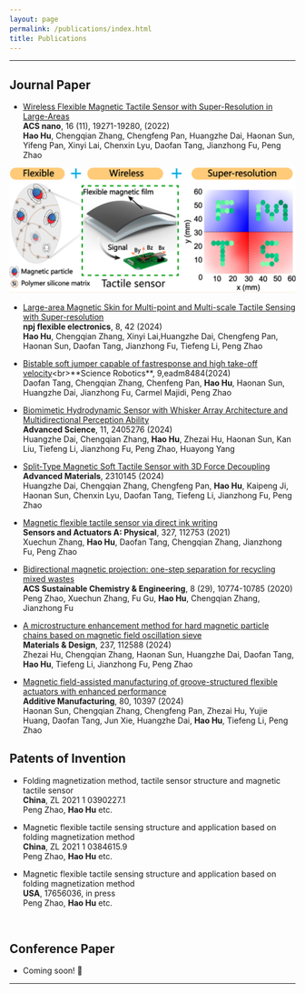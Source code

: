 ```yaml
---
layout: page
permalink: /publications/index.html
title: Publications
---
```


<!-- > Lastest Update: 28th Dec 2023&nbsp;  [中文版本 (Chinese Version)](https://caihanlin.com/file/publications-zh/) -->

---
## Journal Paper

- [Wireless Flexible Magnetic Tactile Sensor with Super-Resolution in Large-Areas](https://pubs.acs.org/doi/epdf/10.1021/acsnano.2c08664)<br>**ACS nano**, 16 (11), 19271-19280, (2022)<br>**Hao Hu**, Chengqian Zhang, Chengfeng Pan, Huangzhe Dai, Haonan Sun, Yifeng Pan, Xinyi Lai, Chenxin Lyu, Daofan Tang, Jianzhong Fu, Peng Zhao
<left>
  <img src="/images/Paperphotos/ACS_Nano.png">
</left>

- [Large-area Magnetic Skin for Multi-point and Multi-scale Tactile Sensing with Super-resolution](https://www.nature.com/articles/s41528-024-00325-z)<br>**npj flexible electronics**, 8, 42 (2024)<br>**Hao Hu**, Chengqian Zhang, Xinyi Lai,Huangzhe Dai, Chengfeng Pan, Haonan Sun, Daofan Tang, Jianzhong Fu, Tiefeng Li, Peng Zhao

- [Bistable soft jumper capable of fastresponse and high take-off velocity](https://www.science.org/doi/10.1126/scirobotics.adm8484#:~:text=Here%2C%20we%20report%20a%20magnetic-driven%2C%20ultrafast%20bistable%20soft,15%20milliseconds%29%20compared%20with%20previous%20soft%20jumping%20robots.)<br>**Science Robotics**, 9,eadm8484(2024)<br>Daofan Tang, Chengqian Zhang, Chenfeng Pan, **Hao Hu**, Haonan Sun, Huangzhe Dai, Jianzhong Fu, Carmel Majidi, Peng Zhao

- [Biomimetic Hydrodynamic Sensor with Whisker Array Architecture and Multidirectional Perception Ability](https://advanced.onlinelibrary.wiley.com/doi/full/10.1002/advs.202405276)<br>**Advanced Science**, 11, 2405276 (2024)<br>Huangzhe Dai, Chengqian Zhang, **Hao Hu**, Zhezai Hu, Haonan Sun, Kan Liu, Tiefeng Li, Jianzhong Fu, Peng Zhao, Huayong Yang

- [Split‐Type Magnetic Soft Tactile Sensor with 3D Force Decoupling](https://onlinelibrary.wiley.com/doi/abs/10.1002/adma.202310145)<br>**Advanced Materials**, 2310145 (2024)<br>Huangzhe Dai, Chengqian Zhang, Chengfeng Pan, **Hao Hu**, Kaipeng Ji, Haonan Sun, Chenxin Lyu, Daofan Tang, Tiefeng Li, Jianzhong Fu, Peng Zhao

- [Magnetic flexible tactile sensor via direct ink writing](https://www.sciencedirect.com/science/article/abs/pii/S0924424721002168)<br>**Sensors and Actuators A: Physical**, 327, 112753 (2021)<br>Xuechun Zhang, **Hao Hu**, Daofan Tang, Chengqian Zhang, Jianzhong Fu, Peng Zhao

- [Bidirectional magnetic projection: one-step separation for recycling mixed wastes](https://pubs.acs.org/doi/abs/10.1021/acssuschemeng.0c02461)<br>**ACS Sustainable Chemistry & Engineering**, 8 (29), 10774-10785 (2020)<br>Peng Zhao, Xuechun Zhang, Fu Gu, **Hao Hu**, Chengqian Zhang, Jianzhong Fu

- [A microstructure enhancement method for hard magnetic particle chains based on magnetic field oscillation sieve](https://www.sciencedirect.com/science/article/pii/S0264127523010043)<br>**Materials & Design**, 237, 112588 (2024)<br>Zhezai Hu, Chengqian Zhang, Haonan Sun, Huangzhe Dai, Daofan Tang, **Hao Hu**, Tiefeng Li, Jianzhong Fu, Peng Zhao

- [Magnetic field-assisted manufacturing of groove-structured flexible actuators with enhanced performance](https://www.sciencedirect.com/science/article/abs/pii/S2214860424000253)<br>**Additive Manufacturing**, 80, 10397 (2024)<br>Haonan Sun, Chengqian Zhang, Chengfeng Pan, Zhezai Hu, Yujie Huang, Daofan Tang, Jun Xie, Huangzhe Dai, **Hao Hu**, Tiefeng Li, Peng Zhao
  <br>

##  Patents of Invention

- Folding magnetization method, tactile sensor structure and magnetic tactile sensor<br>**China**, ZL 2021 1 0390227.1<br>Peng Zhao, **Hao Hu** etc.

-  Magnetic flexible tactile sensing structure and application based on folding magnetization method<br>**China**, ZL 2021 1 0384615.9<br>Peng Zhao, **Hao Hu** etc.

-  Magnetic flexible tactile sensing structure and application based on folding magnetization method<br>**USA**, 17656036, in press<br>Peng Zhao, **Hao Hu** etc.
  <br>

## Conference Paper

- Coming soon! 🚀
  <br>
---


<!-- ## Working Manuscript

- Detecting Multiple-mix-attack in IoT Networks through Reconstruction and Classiﬁcation Machine Learning Techniques<br>

- Multi-objective Optimization Model Based on Analysis of Human-Land Relationship Coupling: A Case Study of the Masai Mara National Reserve<br>

  <br>

---

## Undergrad Thesis

- Hybrid Detection Mechanism for Spoofing Attacks in Bluetooth Low Energy Networks<br>**Hanlin Cai** (Advisor: Zhezhuang Xu). Final Year Project (FYP). Under working<br>Already published a poster paper at AAAI 2024<br>Expect to submit a long paper to IEEE Internet of Things Journal.

- [Industrial Inspection System based on Intelligent IoT and Bionic Quadruped Robot](https://caihanlin.com/mypaper/thesis/IP-report.pdf)<br>**Hanlin Cai** (Advisor: Zhezhuang Xu, Yuxiong Xia). Junior-year Intern Program.<br>Industrial Placement Report in [Huading Tech](http://www.hdim.com.cn/) and [IACTIP Lab](https://dqxy.fzu.edu.cn/en/)<br>

  <br> -->
